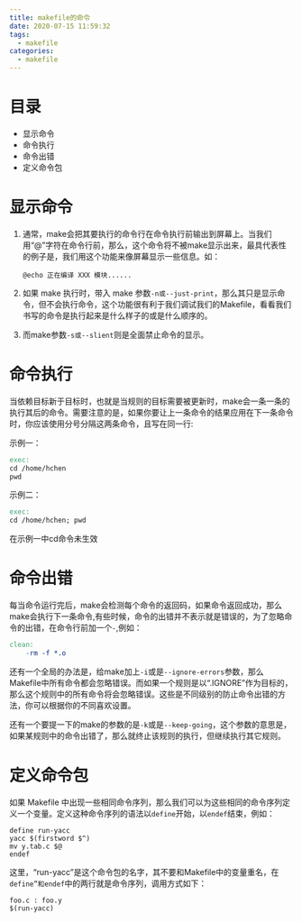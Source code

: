 ```yaml
---
title: makefile的命令
date: 2020-07-15 11:59:32
tags:
  - makefile
categories:
  - makefile
---
```



# 目录

+ 显示命令
+ 命令执行
+ 命令出错
+ 定义命令包

<!--------more------->

#  **显示命令**
1. 通常，make会把其要执行的命令行在命令执行前输出到屏幕上。当我们用“@”字符在命令行前，那么，这个命令将不被make显示出来，最具代表性的例子是，我们用这个功能来像屏幕显示一些信息。如：
	``` 
	@echo 正在编译 XXX 模块...... 
	```
2. 如果 make 执行时，带入 make 参数`-n或--just-print`，那么其只是显示命令，但不会执行命令，这个功能很有利于我们调试我们的Makefile，看看我们书写的命令是执行起来是什么样子的或是什么顺序的。 

3. 而make参数`-s或--slient`则是全面禁止命令的显示。

#  **命令执行**
当依赖目标新于目标时，也就是当规则的目标需要被更新时，make会一条一条的执行其后的命令。需要注意的是，如果你要让上一条命令的结果应用在下一条命令时，你应该使用分号分隔这两条命令，且写在同一行:

示例一：
``` makefile
exec: 
cd /home/hchen 
pwd
```

示例二：
``` makefile
exec: 
cd /home/hchen; pwd
```

在示例一中cd命令未生效

#  **命令出错**

每当命令运行完后，make会检测每个命令的返回码，如果命令返回成功，那么make会执行下一条命令,有些时候，命令的出错并不表示就是错误的，为了忽略命令的出错，在命令行前加一个`-`,例如：

```makefile
clean: 
	-rm -f *.o 

```

还有一个全局的办法是，给make加上`-i`或是`--ignore-errors`参数，那么Makefile中所有命令都会忽略错误。而如果一个规则是以“.IGNORE”作为目标的，那么这个规则中的所有命令将会忽略错误。这些是不同级别的防止命令出错的方法，你可以根据你的不同喜欢设置。

还有一个要提一下的make的参数的是`-k`或是`--keep-going`，这个参数的意思是，如果某规则中的命令出错了，那么就终止该规则的执行，但继续执行其它规则。

#  **定义命令包**

如果 Makefile 中出现一些相同命令序列，那么我们可以为这些相同的命令序列定义一个变量。定义这种命令序列的语法以`define`开始，以`endef`结束，例如： 

```
define run-yacc 
yacc $(firstword $^) 
mv y.tab.c $@ 
endef 
```

这里，“run-yacc”是这个命令包的名字，其不要和Makefile中的变量重名，在 `define”和endef`中的两行就是命令序列，调用方式如下：

```
foo.c : foo.y 
$(run-yacc)
```
